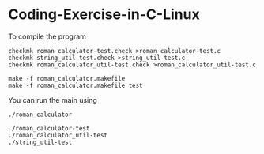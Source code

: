 # Coding-Exercise-in-C-Linux
To compile the program
```
checkmk roman_calculator-test.check >roman_calculator-test.c
checkmk string_util-test.check >string_util-test.c
checkmk roman_calculator_util-test.check >roman_calculator_util-test.c

make -f roman_calculator.makefile
make -f roman_calculator.makefile test
```
You can run the main using 
```
./roman_calculator

./roman_calculator-test
./roman_calculator_util-test 
./string_util-test
